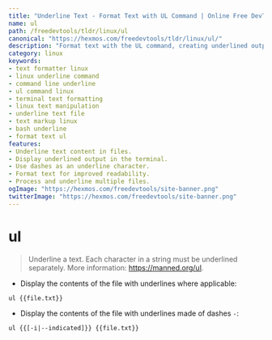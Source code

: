 ```yaml
---
title: "Underline Text - Format Text with UL Command | Online Free DevTools by Hexmos"
name: ul
path: /freedevtools/tldr/linux/ul
canonical: "https://hexmos.com/freedevtools/tldr/linux/ul/"
description: "Format text with the UL command, creating underlined output in Linux. Enhance readability with this text formatting tool. Free online tool, no registration required."
category: linux
keywords:
- text formatter linux
- linux underline command
- command line underline
- ul command linux
- terminal text formatting
- linux text manipulation
- underline text file
- text markup linux
- bash underline
- format text ul
features:
- Underline text content in files.
- Display underlined output in the terminal.
- Use dashes as an underline character.
- Format text for improved readability.
- Process and underline multiple files.
ogImage: "https://hexmos.com/freedevtools/site-banner.png"
twitterImage: "https://hexmos.com/freedevtools/site-banner.png"
---
```


# ul

> Underline a text.
> Each character in a string must be underlined separately.
> More information: <https://manned.org/ul>.

- Display the contents of the file with underlines where applicable:

`ul {{file.txt}}`

- Display the contents of the file with underlines made of dashes `-`:

`ul {{[-i|--indicated]}} {{file.txt}}`
